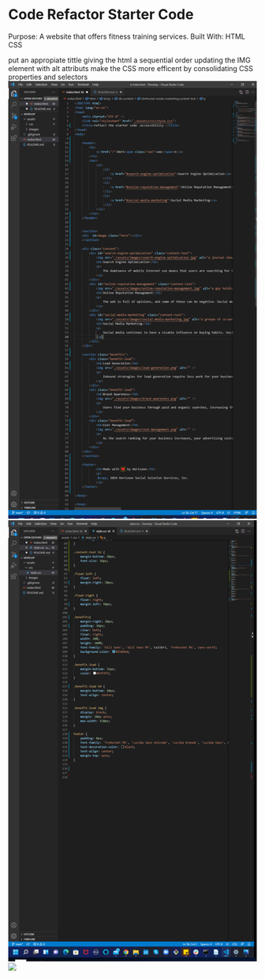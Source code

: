# Code Refactor Starter Code
Purpose:
A website that offers fitness training services.
Built With:
HTML
CSS

put an appropiate tittle
giving the html a sequential order 
updating the IMG element with alt attributs
make the CSS more efficent by consolidating CSS properties and selectors
![](./assets/images/Screenshot_html.png)
![](./assets/images/Screenshot_css.png)
![](./assets/images/Screenshot_css_1.png)


